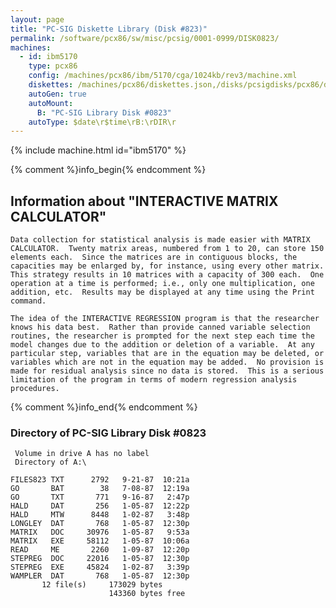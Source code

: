 ```yaml
---
layout: page
title: "PC-SIG Diskette Library (Disk #823)"
permalink: /software/pcx86/sw/misc/pcsig/0001-0999/DISK0823/
machines:
  - id: ibm5170
    type: pcx86
    config: /machines/pcx86/ibm/5170/cga/1024kb/rev3/machine.xml
    diskettes: /machines/pcx86/diskettes.json,/disks/pcsigdisks/pcx86/diskettes.json
    autoGen: true
    autoMount:
      B: "PC-SIG Library Disk #0823"
    autoType: $date\r$time\rB:\rDIR\r
---
```


{% include machine.html id="ibm5170" %}

{% comment %}info_begin{% endcomment %}

## Information about "INTERACTIVE MATRIX CALCULATOR"

    Data collection for statistical analysis is made easier with MATRIX
    CALCULATOR.  Twenty matrix areas, numbered from 1 to 20, can store 150
    elements each.  Since the matrices are in contiguous blocks, the
    capacities may be enlarged by, for instance, using every other matrix.
    This strategy results in 10 matrices with a capacity of 300 each.  One
    operation at a time is performed; i.e., only one multiplication, one
    addition, etc.  Results may be displayed at any time using the Print
    command.
    
    The idea of the INTERACTIVE REGRESSION program is that the researcher
    knows his data best.  Rather than provide canned variable selection
    routines, the researcher is prompted for the next step each time the
    model changes due to the addition or deletion of a variable.  At any
    particular step, variables that are in the equation may be deleted, or
    variables which are not in the equation may be added.  No provision is
    made for residual analysis since no data is stored.  This is a serious
    limitation of the program in terms of modern regression analysis
    procedures.
{% comment %}info_end{% endcomment %}


### Directory of PC-SIG Library Disk #0823

     Volume in drive A has no label
     Directory of A:\

    FILES823 TXT      2792   9-21-87  10:21a
    GO       BAT        38   7-08-87  12:19a
    GO       TXT       771   9-16-87   2:47p
    HALD     DAT       256   1-05-87  12:22p
    HALD     MTW      8448   1-02-87   3:48p
    LONGLEY  DAT       768   1-05-87  12:30p
    MATRIX   DOC     30976   1-05-87   9:53a
    MATRIX   EXE     58112   1-05-87  10:06a
    READ     ME       2260   1-09-87  12:20p
    STEPREG  DOC     22016   1-05-87  12:30p
    STEPREG  EXE     45824   1-02-87   3:39p
    WAMPLER  DAT       768   1-05-87  12:30p
           12 file(s)     173029 bytes
                          143360 bytes free
